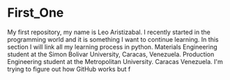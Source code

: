 # First_One
My first repository, my name is Leo Aristizabal. I recently started in the programming world and it is something I want to continue learning. In this section I will link all my learning process in python. Materials Engineering student at the Simon Bolivar University, Caracas, Venezuela. Production Engineering student at the Metropolitan University. Caracas Venezuela.
I'm trying to figure out how GitHub works but f
